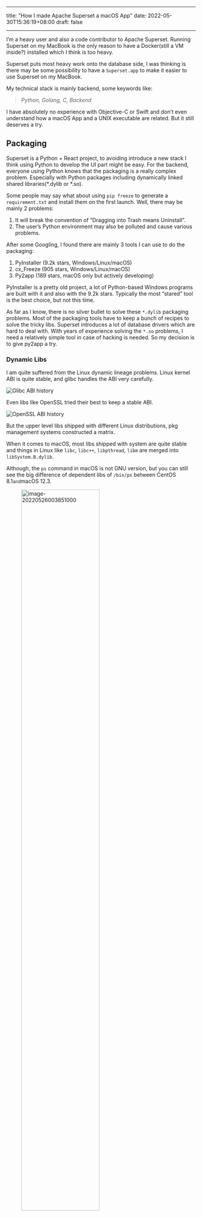 
---
title: "How I made Apache Superset a macOS App"
date: 2022-05-30T15:36:19+08:00
draft: false

---



I’m a heavy user and also a code contributor to Apache Superset. Running Superset on my MacBook is the only reason to have a Docker(still a VM inside?) installed which I think is too heavy.

Superset puts most heavy work onto the database side, I was thinking is there may be some possibility to have a `Superset.app` to make it easier to use Superset on my MacBook.

My technical stack is mainly backend, some keywords like:

> *Python, Golang, C, Backend*

I have absolutely no experience with Objective-C or Swift and don’t even understand how a macOS App and a UNIX executable are related. But it still deserves a try.

## Packaging

Superset is a Python + React project, to avoiding introduce a new stack I think using Python to develop the UI part might be easy. For the backend, everyone using Python knows that the packaging is a really complex problem. Especially with Python packages including dynamically linked shared libraries(*.dylib or *.so).

Some people may say what about using `pip freeze` to generate a `requirement.txt` and install them on the first launch. Well, there may be mainly 2 problems:

1. It will break the convention of “Dragging into Trash means Uninstall”.
2. The user’s Python environment may also be polluted and cause various problems.

After some Googling, I found there are mainly 3 tools I can use to do the packaging:

1. PyInstaller (9.2k stars, Windows/Linux/macOS)
2. cx_Freeze (905 stars, Windows/Linux/macOS)
3. Py2app (189 stars, macOS only but actively developing)

PyInstaller is a pretty old project, a lot of Python-based Windows programs are built with it and also with the 9.2k stars. Typically the most “stared” tool is the best choice, but not this time.

As far as I know, there is no silver bullet to solve these `*.dylib` packaging problems. Most of the packaging tools have to keep a bunch of recipes to solve the tricky libs. Superset introduces a lot of database drivers which are hard to deal with. With years of experience solving the `*.so` problems, I need a relatively simple tool in case of hacking is needed. So my decision is to give py2app a try.



### Dynamic Libs

I am quite suffered from the Linux dynamic lineage problems. Linux kernel ABI is quite stable, and glibc handles the ABI very carefully. 


![Glibc ABI history](image-20220525235248559.png "Glibc ABI history from: https://abi-laboratory.pro/?view=timeline&l=glibc")

Even libs like OpenSSL tried their best to keep a stable ABI.

<!--img src="image-20220526001558775.png" alt="OpenSSL ABI history" title="" style="zoom:36%;" /-->

![OpenSSL ABI history](image-20220526001558775.png "OpenSSL ABI history from: https://abi-laboratory.pro/?view=timeline&l=openssl")

But the upper level libs shipped with different Linux distributions, pkg management systems constructed a matrix. 

When it comes to macOS, most libs shipped with system are quite stable and things in Linux like `libc`, `libc++`, `libpthread`, `libm` are merged into `libSystem.B.dylib`.

Although, the `ps` command in macOS is not GNU version, but you can still see the big difference of dependent libs of `/bin/ps` between CentOS 8.1` and `macOS 12.3.

<figure>
<img src="image-20220526003851000.png" alt="image-20220526003851000" title="/bin/ps so dependence in CentOS 8.1" style="width: 70%;" />
<figcaption>/bin/ps so dependence in CentOS 8.1</figcaption>
</figure>

![image-20220526003830227](image-20220526003830227.png "/bin/ps dylib dependence in macOS 12.3")

Solving the packaging of dynamic libs is quite nasty. But I think the main principles are just two:

1. Keep necessary lib at its lowest version
2. Trim lib to minimal from the upper level

The first principle is easy to understand, lower version lib usually means less API required. But AFAIK, macOS does providing any cross compiling way to do that. All I have to do is compiling SuperChart on a lower version macOS. To do that I brought a second hand Mac Mini released in 2009, and installed macOS 10.15 with [macOS Catalina Patcher](http://dosdude1.com/catalina/).

For the "Trim lib" part, here is an example of how I tried to solve the `pyarrow` dependence tree. To upload SuperChart to MAS (Mac App Store), I have to get rid of the dependence of `Security.framework` which introduced by `pyarrow`.

![image-20220529000559809](image-20220529000559809.png "dylib dependence of libarrow.500.dylib")

First, I tried to remove pyarrow from SuperChart. Later I found that may cost a lot because it is not only involved in the parquet reading part but also superset serializing part. After some digging, I realized that the `Security.framework` sames to be some system level OpenSSL in macOS. As we usually use pyarrow for serializing/deserializing or parquet reading, I don't think the crypto stuff is not really necessary for pyarrow.

Easy to know pyarrow is just a Python binding of `Apache Arrow`, so all I need to do is trimming libarrow outof the `Security.framework`. Thanks to well implemented Arrow compiling system, after some flags setting. I got a very clean `libarrow.500.dylib`.

![image-20220529132321105](image-20220529132321105.png "less dylib dependence of libarrow.500.dylib")

## Frontend

For the frontend, there sames to be 2 kinds of frontend choices:

1. GUI Frameworks: PyQT, Tkinter, wxPython, Kivy, PySide (So much old and new framework)...
2. Web Based Frameworks: Electron

Here are some useful comparison or lists for "Python GUI Framework"

> 1. [Tkinter/PyQT/PySide/Kivy Comparison with Helloworld](https://blog.logrocket.com/comparing-top-python-gui-frameworks/) 
> 2. [Some old but "official" list](https://wiki.python.org/moin/GuiProgramming)
> 3. [Yet another "Awesome XXX", but with 128k stars](https://github.com/vinta/awesome-python#gui-development)

It seems there are much more options that make me more confusing. So I have to sort up my really specific needs instead of just Googling "Python GUI Framework" and choose the most popular one. Here are my needs:

1. Superset is a really big project, I don't want to rewrite the whole React stuff
2. I just wanna a macOS app, not a Linux, Windows or any mobile platform
2. The smaller the better

Electron.js is really really popular, after simply:

```
ps aux | grep '(Renderer).app' | grep -v "Google Chrome.app"
```


```c
int main()
```

I saw 3 App built with Electron.js are currently running on my MacBook.

But as I know, nearly every OS is shipping with a `XXWebView` inside to make it easy for App to open a web page. Why don't I just use that instead of packaging a Chromium inside which makes my package approximate 100MB larger.

So I got `pywebview` which let me open and control `WKWebview` to emulate an App UI. And also, thanks to my "the smaller the better" choice made it possible to put [SuperChart](https://apps.apple.com/app/apple-store/id1620737264?pt=124743961&ct=blog&mt=8) to MAS. As Chromium uses some deprecated API of macOS which is not allowed for MAS.

![image-20220529152353280](image-20220529152353280.png "Chromium uses some deprecated API of macOS which is not allowed for MAS")

*Chromium uses some deprecated API of macOS which is not allowed for MAS*

That I think is also quite interesting, and I will write it out later. Maybe the title could be "How I put a Python-based App onto Mac App Store".

![image-20220529152531628](image-20220529152531628.png "SuperChart in MacAppStore")

<!--# Mac App Store

## Signature



## Sandbox



# Some Q&A

Q: Why not a Windows version SuperChart

A:



Q: 



# Refs

1. https://wiki.python.org/moin/GuiProgramming

-->

